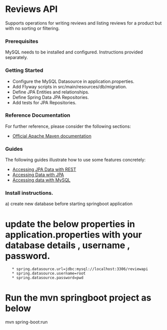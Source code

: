# Reviews API
Supports operations for writing reviews and listing reviews for a product but with no sorting or filtering.

### Prerequisites
MySQL needs to be installed and configured. Instructions provided separately.

### Getting Started
* Configure the MySQL Datasource in application.properties.
* Add Flyway scripts in src/main/resources/db/migration.
* Define JPA Entities and relationships.
* Define Spring Data JPA Repositories.
* Add tests for JPA Repositories.

### Reference Documentation
For further reference, please consider the following sections:

* [Official Apache Maven documentation](https://maven.apache.org/guides/index.html)

### Guides
The following guides illustrate how to use some features concretely:

* [Accessing JPA Data with REST](https://spring.io/guides/gs/accessing-data-rest/)
* [Accessing Data with JPA](https://spring.io/guides/gs/accessing-data-jpa/)
* [Accessing data with MySQL](https://spring.io/guides/gs/accessing-data-mysql/)


###  Install instructions.

a) create new database before starting springboot application

# update the below properties in application.properties with your database details , username , password.

       * spring.datasource.url=jdbc:mysql://localhost:3306/reviewapi
       * spring.datasource.username=root
       * spring.datasource.password=pwd

# Run the mvn springboot project as below

  mvn spring-boot:run
